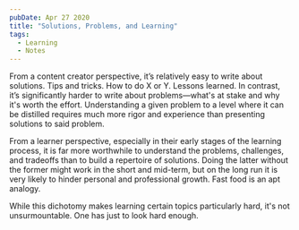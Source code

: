 ```yaml
---
pubDate: Apr 27 2020
title: "Solutions, Problems, and Learning"
tags:
  - Learning
  - Notes
---
```


From a content creator perspective, it’s relatively easy to write about
solutions. Tips and tricks. How to do X or Y. Lessons learned. In contrast, it’s
significantly harder to write about problems—what's at stake and why it's worth
the effort. Understanding a given problem to a level where it can be distilled
requires much more rigor and experience than presenting solutions to said
problem.

From a learner perspective, especially in their early stages of the learning
process, it is far more worthwhile to understand the problems, challenges, and
tradeoffs than to build a repertoire of solutions. Doing the latter without the
former might work in the short and mid-term, but on the long run it is very
likely to hinder personal and professional growth. Fast food is an apt analogy.

While this dichotomy makes learning certain topics particularly hard, it's not
unsurmountable. One has just to look hard enough.
